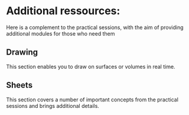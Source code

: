 # Additional ressources: 

Here is a complement to the practical sessions, with the aim of providing additional modules for those who need them

## Drawing

This section enables you to draw on surfaces or volumes in real time.

## Sheets 

This section covers a number of important concepts from the practical sessions and brings additional details.
 
